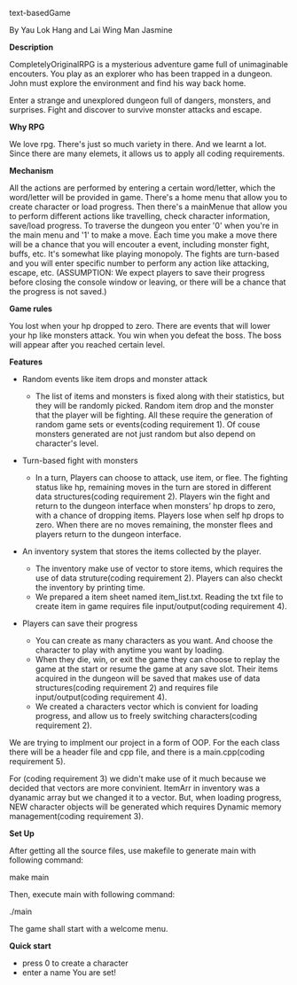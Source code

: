text-basedGame

By Yau Lok Hang and Lai Wing Man Jasmine

**Description** 

CompletelyOriginalRPG is a mysterious adventure game full of unimaginable encouters.
 You play as an explorer who has been trapped in a dungeon. John must explore the environment and find his way back home. 

Enter a strange and unexplored dungeon full of dangers, monsters, and surprises. Fight and discover to survive monster attacks and escape.

**Why RPG**

We love rpg. There's just so much variety in there. And we learnt a lot. Since there are many elemets, it allows us to apply all coding requirements.

**Mechanism**

All the actions are performed by entering a certain word/letter, which the word/letter will be provided in game. There's a home menu that allow you to create character or load progress. Then there's a mainMenue that allow you to perform different actions like travelling, check character information, save/load progress. 
To traverse the dungeon you enter '0' when you're in the main menu and '1' to make a move. Each time you make a move there will be a chance that you will encouter a event, including monster fight, buffs, etc. It's somewhat like playing monopoly. 
The fights are turn-based and you will enter specific number to perform any action like attacking, escape, etc.
(ASSUMPTION: We expect players to save their progress before closing the console window or leaving, or there will be a chance that the progress is not saved.)

**Game rules**

You lost when your hp dropped to zero. There are events that will lower your hp like monsters attack. 
You win when you defeat the boss. The boss will appear after you reached certain level.

**Features**

- Random events like item drops and monster attack 
  - The list of items and monsters is fixed along with their statistics, but they will be randomly picked. Random item drop and the monster that the player will be fighting. All these require the generation of random game sets or events(coding requirement 1). Of couse monsters generated are not just random but also depend on character's level.

- Turn-based fight with monsters
  - In a turn, Players can choose to attack, use item, or flee. The fighting status like hp, remaining moves in the turn are stored in different data structures(coding requirement 2). Players win the fight and return to the dungeon interface when monsters’ hp drops to zero, with a chance of dropping items. Players lose when self hp drops to zero. When there are no moves remaining, the monster flees and players return to the dungeon interface. 

- An inventory system that stores the items collected by the player. 
  - The inventory make use of vector to store items, which requires the use of data struture(coding requirement 2). Players can also checkt the inventory by printing time.
  - We prepared a item sheet named item_list.txt. Reading the txt file to create item in game requires file input/output(coding requirement 4).

- Players can save their progress
  - You can create as many characters as you want. And choose the character to play with anytime you want by loading.
  - When they die, win, or exit the game they can choose to replay the game at the start or resume the game at any save slot. Their items acquired in the dungeon will be saved that makes use of data structures(coding requirement 2) and  requires file input/output(coding requirement 4).
  - We created a characters vector which is convient for loading progress, and allow us to freely switching characters(coding requirement 2).

We are trying to implment our project in a form of OOP. For the each class there will be a header file and cpp file, and there is a main.cpp(coding requirement 5). 

For (coding requirement 3) we didn't make use of it much because we decided that vectors are more convinient. ItemArr in inventory was a dyanamic array but we changed it to a vector. But, when loading progress, NEW character objects will be generated which requires Dynamic memory management(coding requirement 3). 

**Set Up**

After getting all the source files, use makefile to generate main with following command:

make main

Then, execute main with following command: 

./main

The game shall start with a welcome menu.

**Quick start**

- press 0 to create a character
- enter a name
You are set!

